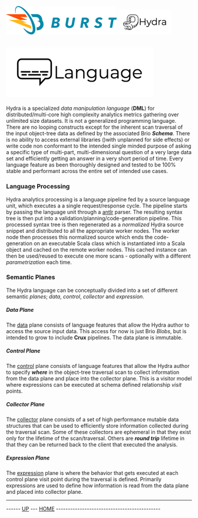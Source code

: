 ![Burst](../../../documentation/burst_h_small.png "") ![](../../doc/hydra_small.png "")
--

![](language.png "")
--

Hydra is a specialized _data manipulation language_ (__DML__) 
for distributed/multi-core high complexity analytics metrics gathering over
unlimited size datasets. It is not a generalized programming language. There are no
looping constructs except for the inherent scan traversal of the input object-tree data as
defined by the associated Brio ___Schema___. There is no ability 
to access external libraries ()with unplanned for side effects)
 or write code non conformant to the intended 
single minded purpose of  asking a specific type of multi-part, multi-dimensional question
 of a very large data set
and efficiently getting an answer in a very short period of time. Every language feature
as been thoroughly designed and tested to be 100% stable and performant across the entire 
set  of intended use cases.
 
### Language Processing
Hydra analytics processing is  a language pipeline fed by a source language
unit, which executes a a single request/response cycle. 
The pipeline starts by passing the language unit  through a [antlr](http://www.antlr.org/) parser. 
The resulting syntax tree is then
put into a validation/planning/code-generation pipeline. This processed syntax tree is then
regenerated as a _normalized_ Hydra source snippet and distributed to 
all the appropriate worker nodes. The worker node then processes this normalized source
which ends the code-generation on an executable Scala class which is  instantiated into a Scala
 object and cached on the remote worker nodes. This cached instance can then be 
 used/reused to execute one more scans - optionally
with a different _parametrization_ each time.

### Semantic Planes
The Hydra language can be conceptually divided into a set of different
semantic _planes_;  _data_, _control_, _collector_ and _expression_. 

##### Data Plane
The [data](data.md) plane consists of language features that allow the Hydra author
to access the source input data. This access for now is just Brio _Blobs_, but is intended
to grow to include __Crux__ pipelines. The data plane is immutable.

##### Control Plane
The [control](control.md) plane consists of language features that allow the Hydra author
to specify ___where___ in the object-tree traversal scan to collect information from the data
plane 
and place into the collector plane. This is a
visitor model where expressions can be executed at schema defined relationship _visit_ 
points.

##### Collector Plane
The [collector](collector.md)  plane consists of a set of high performance 
mutable data structures that can
be used to efficiently store information collected during the traversal scan. Some of these collectors
are ephemeral in that they exist only for the lifetime of the scan/traversal. 
Others are ___round trip___ lifetime in that they can be returned back to the client that
executed the analysis.

##### Expression Plane
The [expression](expression.md) plane is where the behavior that gets executed at each
control plane visit point during the traversal is defined. Primarily expressions are used 
to define how information is read
from the data plane and placed into collector plane.

---
------ [UP](../readme.md) ---  [HOME](../../readme.md) --------------------------------------------

